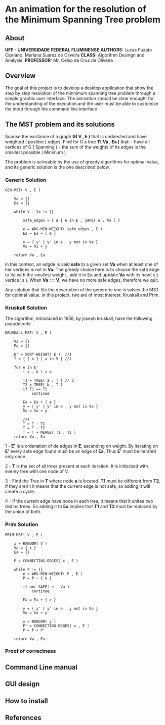 # An animation for the resolution of the Minimum Spanning Tree problem

## About
**UFF - UNIVERSIDADE FEDERAL FLUMINENSE**
**AUTHORS:**   Lucas Fuzato Cipriano, Mariana Suarez de Oliveira
**CLASS:**     Algorithm Desingn and Analysis.
**PROFESSOR:** Mr. Celso da Cruz de Oliveira

## Overview

The goal of this project is to develop a desktop application that show
the step by step resolution of the minnimum spanning tree problem through
a simple graphic user interface. The animation should be clear enought for
the understanding of the execution and the user must be able to customize the
input through the command line interface

## The MST problem and its solutions

Supose the existance of a graph **G( V , E )** that is undirected and have weighted
( positive ) edges. Find for G a tree **T( Va , Ea )** that:
    - have all vertices of G ( Spanning )
    - the sum of the weights of its edges is the smallest possible ( Minimum )

The problem is solveable by the use of greedy algorithms for optimal value, and its generic solution is 
the one described below.

### Generic Solution

```
GEN-MST( V , E )

    Va = {}
    Ea = {}

    while V - Va != {}

        safe_edges = { e | e in E , SAFE( e , Va ) }

        e = ARG-MIN-WEIGHT( safe_edges , E )
        Ea = Ea + { e }

        y = { y' | y' in e , y not in Va }
        Va = Va + y
    
    return Va , Ea

```

in this context, an edgde is said **safe** to a given set **Va** when at least one of her vertices
is not in **Va**. The greedy choice here is to choose the safe edge to Va with the smallest weight
, add it to Ea and uptdate **Va** with its new( s ) vertice( s ). When **Va == V**, we have no more 
safe edges, therefore we quit.

Any solution that fits the description of the genereric one is solves the MST for optimal value. In this project,
two are of most interest: Kruskall and Prim.

### Kruskall Solution

The algorithm, introduced in 1956, by joseph kruskall, have the following pseudocode

```
KRUSKALL-MST( V , E )

    Va = {}
    Ea = {}

    E' = SORT-WEIGHT( E )  //1
    T = { { x } | x in V } //2

    for e in E'
        ( a , b ) = e

        T1 = TREE( a , T ) // 3
        T2 = TREE( b , T )
        if T1 == T2
            continue

        Ea = Ea + { e }
        y = { y' | y' in e , y not in Va }
        Va = Va + y

        //4
        T = T - T1
        T = T - T2
        T = T + MERGE( T1 , T2 )
    return Va , Ea
```

1 - **E'** is a ordenation of de edges in **E**, ascending on weight. By iterating on **E'** every safe edge found
must be an edge of **Ea**. Thus **E'** must be iterated only once.

2 - **T** is the set of all trees present at each iteration. It is initialized with everey tree with one node of V.

3 - Find the Tree in **T** where node **a** is located. **T1** must be different from **T2**, if they aren't it means
that the current edge is not safe, so adding it will create a cycle.

4 - If the current edge have node in each tree, it means that it unites two distinc trees. So adding it to **Ea** 
implies that **T1** and **T2** must be replaced by the union of both.

### Prim Solution

```
PRIM-MST( V , E )

    x = RANDOM( V )
    Va = { x }
    Ea = {}

    P = CONNECTING-EDGES( x , E )

    while P != {}
        e = ARG-MIN-WEIGHT( P , E )
        P = P - { e }

        if not SAFE( e , Va )
            continue
        
        Ea = Ea + { e }

        y = { y' | y' in e , y not in Va }
        Va = Va + y

        x = RANDOM( y )
        P' = CONNECTING-EDGES( x , E )
        P = P + P'

    return Va , Ea
```

### Proof of correctness

## Command Line manual

## GUI design

## How to install

## References


